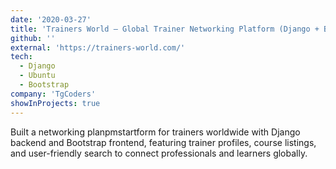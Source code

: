 ```yaml
---
date: '2020-03-27'
title: 'Trainers World – Global Trainer Networking Platform (Django + Bootstrap)'
github: ''
external: 'https://trainers-world.com/'
tech:
  - Django
  - Ubuntu
  - Bootstrap
company: 'TgCoders'
showInProjects: true
---
```


Built a networking planpmstartform for trainers worldwide with Django backend and Bootstrap frontend, featuring trainer profiles, course listings, and user-friendly search to connect professionals and learners globally.
